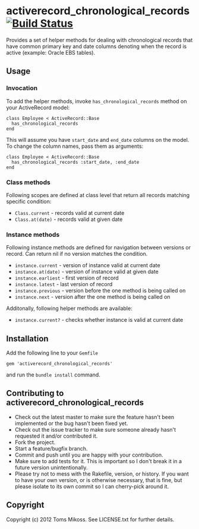 # activerecord_chronological_records [![Build Status](https://secure.travis-ci.org/tmikoss/activerecord_chronological_records.png)](http://travis-ci.org/tmikoss/activerecord_chronological_records)

Provides a set of helper methods for dealing with chronological records that have common primary key and date columns denoting when the record is active (example: Oracle EBS tables).

## Usage

### Invocation

To add the helper methods, invoke `has_chronological_records` method on your ActiveRecord model:

    class Employee < ActiveRecord::Base
      has_chronological_records
    end

This will assume you have `start_date` and `end_date` columns on the model. To change the column names, pass them as arguments:

    class Employee < ActiveRecord::Base
      has_chronological_records :start_date, :end_date
    end

### Class methods

Following scopes are defined at class level that return all records matching specific condition:

* `Class.current` - records valid at current date
* `Class.at(date)` - records valid at given date

### Instance methods

Following instance methods are defined for navigation between versions or record. Can return nil if no version matches the condition.

* `instance.current` - version of instance valid at current date
* `instance.at(date)` - version of instance valid at given date
* `instance.earliest` - first version of record
* `instance.latest` - last version of record
* `instance.previous` - version before the one method is being called on
* `instance.next` - version after the one method is being called on

Additonally, following helper methods are available:

* `instance.current?` - checks whether instance is valid at current date

## Installation

Add the following line to your `Gemfile`

    gem 'activerecord_chronological_records'

and run the `bundle install` command.

## Contributing to activerecord_chronological_records

* Check out the latest master to make sure the feature hasn't been implemented or the bug hasn't been fixed yet.
* Check out the issue tracker to make sure someone already hasn't requested it and/or contributed it.
* Fork the project.
* Start a feature/bugfix branch.
* Commit and push until you are happy with your contribution.
* Make sure to add tests for it. This is important so I don't break it in a future version unintentionally.
* Please try not to mess with the Rakefile, version, or history. If you want to have your own version, or is otherwise necessary, that is fine, but please isolate to its own commit so I can cherry-pick around it.

## Copyright

Copyright (c) 2012 Toms Mikoss. See LICENSE.txt for
further details.

